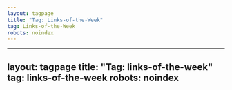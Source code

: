 ```yaml
---
layout: tagpage
title: "Tag: Links-of-the-Week"
tag: Links-of-the-Week
robots: noindex
---
```

---
layout: tagpage
title: "Tag: links-of-the-week"
tag: links-of-the-week
robots: noindex
---
